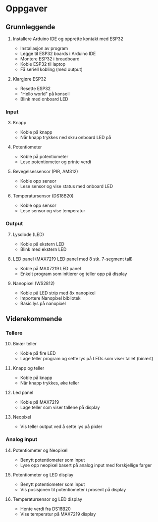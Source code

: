 # Oppgaver

## Grunnleggende

1. Installere Arduino IDE og opprette kontakt med ESP32
    * Installasjon av program
    * Legge til ESP32 boards i Arduino IDE
    * Montere ESP32 i breadboard
    * Koble ESP32 til laptop
    * Få seriell kobling (med output)

2. Klargjøre ESP32
    * Resette ESP32
    * "Hello world" på konsoll
    * Blink med onboard LED


### Input

3. Knapp
    * Koble på knapp
    * Når knapp trykkes ned skru onboard LED på

4. Potentiometer
    * Koble på potentiometer
    * Lese potentiometer og printe verdi

5. Bevegelsessensor (PIR, AM312)
    * Koble opp sensor
    * Lese sensor og vise status med onboard LED

6. Temperatursensor (DS18B20)
    * Koble opp sensor
    * Lese sensor og vise temperatur


### Output

7. Lysdiode (LED)
    * Koble på ekstern LED
    * Blink med ekstern LED

8. LED panel (MAX7219 LED panel med 8 stk. 7-segment tall)
    * Koble på MAX7219 LED panel
    * Enkelt program som initierer og teller opp på display

9. Nanopixel (WS2812)
    * Koble på LED strip med 8x nanopixel
    * Importere Nanopixel bibliotek
    * Basic lys på nanopixel


## Viderekommende

### Tellere

10. Binær teller
    * Koble på fire LED
    * Lage teller program og sette lys på LEDs som viser tallet (binært)

11. Knapp og teller
    * Koble på knapp
    * Når knapp trykkes, øke teller

12. Led panel
    * Koble på MAX7219
    * Lage teller som viser tallene på display

13. Neopixel
    * Vis teller output ved å sette lys på pixler


### Analog input

14. Potentiometer og Neopixel
    * Benytt potentiometer som input
    * Lyse opp neopixel basert på analog input med forskjellige farger

15. Potentiometer og LED display
    * Benytt potentiometer som input
    * Vis posisjonen til potentiometer i prosent på display

16. Temperatursensor og LED display
    * Hente verdi fra DS18B20
    * Vise temperatur på MAX7219 display

